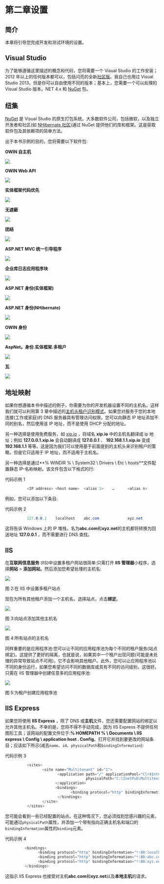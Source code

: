 # 第二章设置

## 简介

本章将引导您完成开发和测试环境的设置。

## Visual Studio

为了能够遵循这里描述的概念和代码，您将需要一个 Visual Studio 的工作安装；2012 年以上的任何版本都可以，包括闪亮的全新[社区版](http://www.visualstudio.com/en-us/products/visual-studio-community-vs.aspx)。我自己也用过 Visual Studio 2013，但是你可以自由使用不同的版本；基本上，您需要一个可以处理的 Visual Studio 版本。NET 4.x 和 [NuGet](http://www.nuget.org) 包。

## 纽集

[NuGet](http://www.nuget.org) 是 Visual Studio 的原生打包系统。大多数软件公司，包括微软，以及独立开发者和社区(如 [NHibernate 社区](http://nhibernate.info/))通过 NuGet 提供他们的库和框架。这是获取软件包及其依赖项的简单方法。

出于本书示例的目的，您将需要以下软件包:

**OWIN 自主机**

![](../Images/image002.png)

**OWIN Web API**

![](../Images/image003.jpg)

**实体框架代码优先**

![](../Images/image004.jpg)

**无遮蔽**

![](../Images/image005.jpg)

**团结**

![](../Images/image006.jpg)

**ASP.NET MVC 统一引导程序**

![](../Images/image007.png)

**企业库日志应用程序块**

![](../Images/image008.jpg)

**ASP.NET 身份(实体框架)**

![](../Images/image009.jpg)

**ASP.NET 身份(NHibernate)**

![](../Images/image010.jpg)

**OWIN 身份**

![](../Images/image011.png)

**AspNet。身份.实体框架.多租户**

![](../Images/image012.jpg)

**瓦**

![](../Images/image013.jpg)

## 地址映射

如果你想遵循本书中描述的例子，你需要为你的开发机器设置不同的主机名。这样我们就可以利用第 3 章中描述的[主机头租户识别模式](03.html#_Host_Header_Strategy)。如果您对服务于您的本地连接(工作或家庭)的 DNS 服务器具有管理访问权限，您可以向静态 IP 地址添加不同的别名，然后使用该 IP 地址，而不是使用 DHCP 分配的地址。

另一种选择是使用免费服务，如 [xip.io](http://xip.io) ，将域名 **xip.io** 中的主机名翻译成 ip 地址；例如 **127.0.0.1.xip.io** 会自动翻译成 **127.0.0.1** 、 **192.168.1.1.xip.io** 变成 **192.168.1.1** 等等。这是因为我们可以使用基于前面提到的主机头来识别租户的策略，但是它只适用于 IP 地址，而不适用于主机名。

另一种选择是通过**% WINDIR % \ System32 \ Drivers \ Etc \ hosts**文件配置静态 IP-名称映射。该文件包含以下格式的行:

代码示例 1

```cs
          <IP address> <host name>  <alias 1>    …      <alias n>

```

例如，您可以添加以下条目:

代码示例 2

```cs
          127.0.0.1    localhost    abc.com             xyz.net

```

这将告诉 Windows 上的 IP 堆栈，名为**abc.com**和**xyz.net**的主机都将转换为回送地址 **127.0.0.1** ，而不需要进行 DNS 查找。

## IIS

在**互联网信息服务** (IIS)中设置多租户网站很简单:只需打开 **IIS 管理器**小程序，选择**网站** > **添加网站**。然后添加您希望处理的主机名:

![](../Images/image014.jpg)

图 2:在 IIS 中设置多租户站点

现在为所有其他租户添加一个主机名，选择站点，点击**绑定**。

![](../Images/image015.jpg)

图 3:向站点添加其他主机名

![](../Images/image016.jpg)

图 4:所有站点的主机名

同样重要的是应用程序池:您可以让不同的应用程序池为每个不同的租户服务(站点绑定)。这提供了更好的隔离，也就是说，如果其中一个租户出现问题(可能是未处理的异常导致站点不可用)，它不会影响其他租户。此外，您可以让应用程序池以不同的身份运行，如果您希望访问不同的数据库或具有不同的访问级别，这很好。只需在 IIS 管理器中创建任意多的应用程序池:

![](../Images/image017.jpg)

图 5:为租户创建应用程序池

## IIS Express

如果您将使用 **IIS Express** ，除了 DNS 或**主机**文件，您还需要配置网站的绑定以允许其他主机名。不幸的是，您将不得不手动完成，因为 IIS Express 不提供任何图形工具；该网站的配置文件位于:**% HOMEPATH % \ Documents \ IIS express \ Config \ application host . Config**。打开它并找到要更改的网站条目；应该如下所示(减去`name`、`id`、`physicalPath`和`bindingInformation`):

代码示例 3

```cs
          <sites>
                 <site name="Multitenant" id="1">                                 
                        <application path="/" applicationPool="Clr4IntegratedAppPool">                         <virtualDirectory path="/" 
                                     physicalPath="C:\InetPub\Multitenant" />
                       </application>
                       <bindings>
                              <binding protocol="http" bindingInformation="*:80:localhost" />
                        </bindings>
                 </site>
          </sites>

```

您可能会看到一些已经配置的站点。在这种情况下，您必须找到您感兴趣的元素，可能通过`physicalPath`属性，并添加一个带有指向正确主机名和端口的`bindingInformation`属性的`binding`元素。

代码示例 4

```cs
         <bindings>
               <binding protocol="http" bindingInformation="*:80:localhost" />
               <binding protocol="http" bindingInformation="*:80:abc.com" />
               <binding protocol="http" bindingInformation="*:80:xyz.net" />
         </bindings>

```

这指示 IIS Express 也接受对主机**abc.com**和**xyz.net**以及**本地主机**的请求。